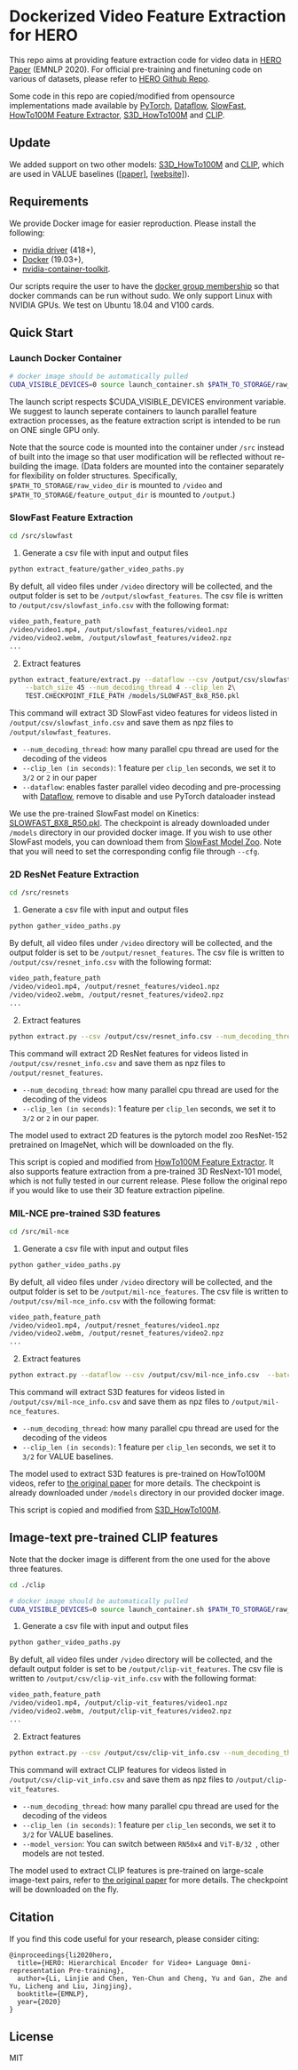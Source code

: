 # Dockerized Video Feature Extraction for HERO

This repo aims at providing feature extraction code for video data in [HERO Paper](https://arxiv.org/abs/2005.00200) (EMNLP 2020).
For official pre-training and finetuning code on various of datasets, please refer to [HERO Github Repo](https://github.com/linjieli222/HERO).

Some code in this repo are copied/modified from opensource implementations made available by
[PyTorch](https://github.com/pytorch/pytorch),
[Dataflow](https://github.com/tensorpack/dataflow),
[SlowFast](https://github.com/facebookresearch/SlowFast),
[HowTo100M Feature Extractor](https://github.com/antoine77340/video_feature_extractor),
[S3D_HowTo100M](https://github.com/antoine77340/S3D_HowTo100M)
and [CLIP](https://github.com/openai/CLIP).

## Update
We added support on two other models: [S3D_HowTo100M](https://github.com/antoine77340/S3D_HowTo100M)
and [CLIP](https://github.com/openai/CLIP), which are used in VALUE baselines ([[paper]](), [[website]](https://value-leaderboard.github.io/)).

## Requirements

We provide Docker image for easier reproduction. Please install the following:
  - [nvidia driver](https://docs.nvidia.com/cuda/cuda-installation-guide-linux/index.html#package-manager-installation) (418+), 
  - [Docker](https://docs.docker.com/install/linux/docker-ce/ubuntu/) (19.03+), 
  - [nvidia-container-toolkit](https://github.com/NVIDIA/nvidia-docker#quickstart).

Our scripts require the user to have the [docker group membership](https://docs.docker.com/install/linux/linux-postinstall/)
so that docker commands can be run without sudo.
We only support Linux with NVIDIA GPUs. We test on Ubuntu 18.04 and V100 cards.

## Quick Start

### Launch Docker Container

```bash
# docker image should be automatically pulled
CUDA_VISIBLE_DEVICES=0 source launch_container.sh $PATH_TO_STORAGE/raw_video_dir $PATH_TO_STORAGE/feature_output_dir
```
The launch script respects $CUDA_VISIBLE_DEVICES environment variable.
We suggest to launch seperate containers to launch parallel feature extraction processes,
as the feature extraction script is intended to be run on ONE single GPU only.

Note that the source code is mounted into the container under `/src` instead 
of built into the image so that user modification will be reflected without
re-building the image. (Data folders are mounted into the container separately
for flexibility on folder structures.
Specifically, `$PATH_TO_STORAGE/raw_video_dir` is mounted to `/video` and `$PATH_TO_STORAGE/feature_output_dir` is mounted to `/output`.)

### SlowFast Feature Extraction

```bash
cd /src/slowfast
```
1. Generate a csv file with input and output files
```bash
python extract_feature/gather_video_paths.py
```
By defult, all video files under ``/video`` directory will be collected,
and the output folder is set to be ``/output/slowfast_features``.
The csv file is written to ``/output/csv/slowfast_info.csv`` with the following format:
```bash
video_path,feature_path
/video/video1.mp4, /output/slowfast_features/video1.npz
/video/video2.webm, /output/slowfast_features/video2.npz
...
```

2. Extract features
```bash
python extract_feature/extract.py --dataflow --csv /output/csv/slowfast_info.csv \
    --batch_size 45 --num_decoding_thread 4 --clip_len 2\
    TEST.CHECKPOINT_FILE_PATH /models/SLOWFAST_8x8_R50.pkl
```
This command will extract 3D SlowFast video features for videos listed in `/output/csv/slowfast_info.csv`
and save them as npz files to `/output/slowfast_features`.
* `--num_decoding_thread`: how many parallel cpu thread are used for the decoding of the videos
* `--clip_len (in seconds)`: 1 feature per `clip_len` seconds, we set it to `3/2` or `2` in our paper
* `--dataflow`: enables faster parallel video decoding and pre-processing with [Dataflow](https://github.com/tensorpack/dataflow), remove to disable and use PyTorch dataloader instead


We use the pre-trained SlowFast model on Kinetics: [SLOWFAST_8X8_R50.pkl](https://dl.fbaipublicfiles.com/pyslowfast/model_zoo/kinetics400/SLOWFAST_8x8_R50.pkl).
The checkpoint is already downloaded under `/models` directory in our provided docker image.
If you wish to use other SlowFast models, you can download them from [SlowFast Model Zoo](https://github.com/facebookresearch/SlowFast/blob/master/MODEL_ZOO.md). Note that you will need to set the corresponding config file through `--cfg`.

### 2D ResNet Feature Extraction

```bash
cd /src/resnets
```
1. Generate a csv file with input and output files
```bash
python gather_video_paths.py
```
By defult, all video files under ``/video`` directory will be collected,
and the output folder is set to be ``/output/resnet_features``.
The csv file is written to ``/output/csv/resnet_info.csv`` with the following format:
```bash
video_path,feature_path
/video/video1.mp4, /output/resnet_features/video1.npz
/video/video2.webm, /output/resnet_features/video2.npz
...
```

2. Extract features
```bash
python extract.py --csv /output/csv/resnet_info.csv --num_decoding_thread 4 --clip_len 2
```
This command will extract 2D ResNet features for videos listed in `/output/csv/resnet_info.csv`
and save them as npz files to `/output/resnet_features`.
* `--num_decoding_thread`: how many parallel cpu thread are used for the decoding of the videos
* `--clip_len (in seconds)`: 1 feature per `clip_len` seconds, we set it to `3/2` or `2` in our paper.

The model used to extract 2D features is the pytorch model zoo ResNet-152 pretrained on ImageNet, which will be downloaded on the fly.

This script is copied and modified from [HowTo100M Feature Extractor](https://github.com/antoine77340/video_feature_extractor).
It also supports feature extraction from a pre-trained 3D ResNext-101 model, which is not fully tested in our current release.
Plese follow the original repo if you would like to use their 3D feature extraction pipeline.


### MIL-NCE pre-trained S3D features 

```bash
cd /src/mil-nce
```
1. Generate a csv file with input and output files
```bash
python gather_video_paths.py
```
By defult, all video files under ``/video`` directory will be collected,
and the output folder is set to be ``/output/mil-nce_features``.
The csv file is written to ``/output/csv/mil-nce_info.csv`` with the following format:
```bash
video_path,feature_path
/video/video1.mp4, /output/resnet_features/video1.npz
/video/video2.webm, /output/resnet_features/video2.npz
...
```

2. Extract features
```bash
python extract.py --dataflow --csv /output/csv/mil-nce_info.csv  --batch_size 45 --num_decoding_thread 4 
```
This command will extract S3D features for videos listed in `/output/csv/mil-nce_info.csv`
and save them as npz files to `/output/mil-nce_features`.
* `--num_decoding_thread`: how many parallel cpu thread are used for the decoding of the videos
* `--clip_len (in seconds)`: 1 feature per `clip_len` seconds, we set it to `3/2` for VALUE baselines.

The model used to extract S3D features is pre-trained on HowTo100M videos, refer to [the original paper](https://arxiv.org/abs/1912.06430) for more details.
The checkpoint is already downloaded under `/models` directory in our provided docker image.

This script is copied and modified from [S3D_HowTo100M](https://github.com/antoine77340/S3D_HowTo100M).


## Image-text pre-trained CLIP features 
Note that the docker image is different from the one used for the above three features. 
```bash
cd ./clip

# docker image should be automatically pulled
CUDA_VISIBLE_DEVICES=0 source launch_container.sh $PATH_TO_STORAGE/raw_video_dir $PATH_TO_STORAGE/feature_output_dir
```

1. Generate a csv file with input and output files
```bash
python gather_video_paths.py
```
By defult, all video files under ``/video`` directory will be collected,
and the default output folder is set to be ``/output/clip-vit_features``.
The csv file is written to ``/output/csv/clip-vit_info.csv`` with the following format:
```bash
video_path,feature_path
/video/video1.mp4, /output/clip-vit_features/video1.npz
/video/video2.webm, /output/clip-vit_features/video2.npz
...
```

2. Extract features
```bash
python extract.py --csv /output/csv/clip-vit_info.csv --num_decoding_thread 4 --model_version ViT-B/32 
```
This command will extract CLIP features for videos listed in `/output/csv/clip-vit_info.csv`
and save them as npz files to `/output/clip-vit_features`.
* `--num_decoding_thread`: how many parallel cpu thread are used for the decoding of the videos
* `--clip_len (in seconds)`: 1 feature per `clip_len` seconds, we set it to `3/2` for VALUE baselines.
* `--model_version`: You can switch between `RN50x4` and `ViT-B/32 `, other models are not tested.

The model used to extract CLIP features is pre-trained on large-scale image-text pairs, refer to [the original paper](https://arxiv.org/abs/2103.00020) for more details. The checkpoint will be downloaded on the fly.


## Citation

If you find this code useful for your research, please consider citing:
```
@inproceedings{li2020hero,
  title={HERO: Hierarchical Encoder for Video+ Language Omni-representation Pre-training},
  author={Li, Linjie and Chen, Yen-Chun and Cheng, Yu and Gan, Zhe and Yu, Licheng and Liu, Jingjing},
  booktitle={EMNLP},
  year={2020}
}

```

## License

MIT
